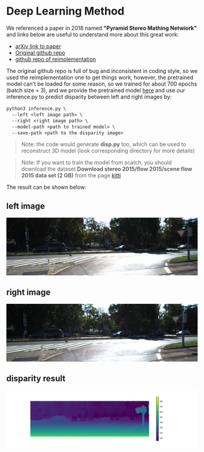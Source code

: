 # Deep Learning Method

We referenced a paper in 2018 named **"Pyramid Stereo Mathing Netwiork"**
and links below are useful to understand more about this great work:

* [arXiv link to paper](https://arxiv.org/abs/1803.08669)
* [Original github repo](https://github.com/JiaRenChang/PSMNet)
* [github repo of reimplementation](https://github.com/KinglittleQ/PSMNet)

The original github repo is full of bug and inconsistent in coding style, so we used the 
reimplementation one to get things work, however, the pretrained model can't be loaded 
for some reason, so we trained for about 700 epochs (batch size = 3), and we provide 
the pretrained model [here](https://drive.google.com/drive/u/0/my-drive)
and use our inference.py to predict disparity between left and right images by:

```
python3 inference.py \
  --left <left image path> \
  --right <right image path> \
  --model-path <path to trained model> \
  --save-path <path to the disparity image>
```

> Note: the code would generate **disp.py** too, which can be used to reconstruct 3D model (look corresponding directory for more details)

> Note: If you want to train the model from scatch, you should download the dataset **Download stereo 2015/flow 2015/scene flow 2015 data set (2 GB)** from the page [kitti](http://www.cvlibs.net/datasets/kitti/eval_scene_flow.php?benchmark=stereo)

The result can be shown below:

## left image
![left img](left.png)

## right image
![right img](right.png)

## disparity result
![disp img](disp.png)
